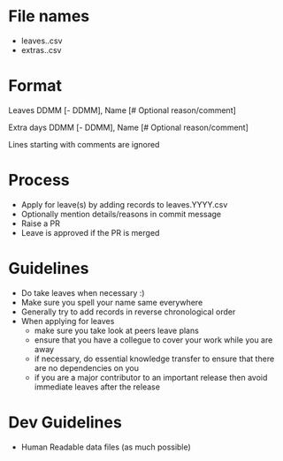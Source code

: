 # File names
- leaves.<YYYY>.csv
- extras.<YYYY>.csv

# Format

Leaves
DDMM [- DDMM], Name  [# Optional reason/comment]

Extra days
DDMM [- DDMM], Name  [# Optional reason/comment]

Lines starting with comments are ignored

# Process
- Apply for leave(s) by adding records to leaves.YYYY.csv
- Optionally mention details/reasons in commit message
- Raise a PR
- Leave is approved if the PR is merged

# Guidelines
- Do take leaves when necessary :)
- Make sure you spell your name same everywhere
- Generally try to add records in reverse chronological order
- When applying for leaves
    - make sure you take look at peers leave plans 
    - ensure that you have a collegue to cover your work while you are away
    - if necessary, do essential knowledge transfer to ensure that there are no dependencies on you
    - if you are a major contributor to an important release then avoid immediate leaves after the release

# Dev Guidelines
- Human Readable data files (as much possible)

